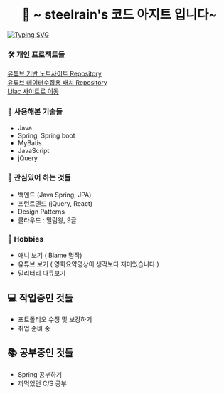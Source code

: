 <h1 align="center">👋 ~ steelrain's 코드 아지트 입니다~</h1>

[![Typing SVG](https://readme-typing-svg.demolab.com?font=Noto&weight=800&size=25&pause=300&color=34ADE7&width=600&lines=%EC%95%84%EB%8B%88!+%EC%9D%B4%EB%9F%B4%EC%88%98%EA%B0%80!;%EC%8B%A0%EB%B0%95%ED%95%9C+%EB%AC%BC%EA%B1%B4%EC%9D%B4+%EB%82%98%EC%98%A4%EB%8A%94+%EA%B7%B8%EB%82%A0%EA%B9%8C%EC%A7%80!+)](https://git.io/typing-svg)

### 🛠️ 개인 프로젝트들
<a href="https://github.com/neoSteelrain/lilac-springboot-web" target="_blank"> 유튜브 기반 노트사이트 Repository</a> <br>
<a href="https://github.com/neoSteelrain/lilac-springboot-batch" target="_blank"> 유튜브 데이터수집용 배치 Repository</a> <br>
<a href="http://ec2-3-37-5-176.ap-northeast-2.compute.amazonaws.com" target="_blank">Lilac 사이트로 이동</a>

### 🔨 사용해본 기술들
- Java 
- Spring, Spring boot
- MyBatis
- JavaScript
- jQuery

### 💬 관심있어 하는 것들
- 백엔드 (Java Spring, JPA)
- 프런트엔드 (jQuery, React)
- Design Patterns
- 클라우드 : 밀림왕, 9글

### 📅 Hobbies
- 애니 보기 ( Blame 명작)
- 유튜브 보기 ( 영화요약영상이 생각보다 재미있습니다 )
- 밀리터리 다큐보기

## 💻 작업중인 것들
- 포트폴리오 수정 및 보강하기
- 취업 준비 중

## 📚 공부중인 것들
- Spring 공부하기
- 까먹었던 C/S 공부
